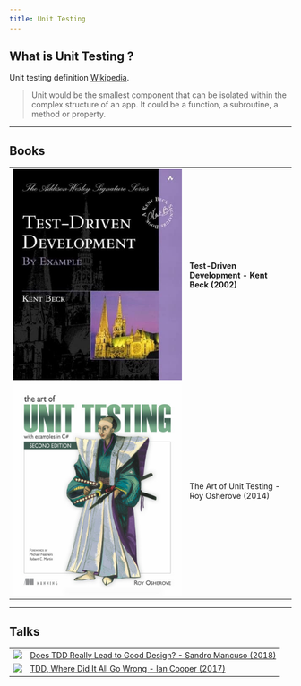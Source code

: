 ```yaml
---
title: Unit Testing
---
```


## What is Unit Testing ?
Unit testing definition [Wikipedia](https://en.wikipedia.org/wiki/Unit_testing#Unit).
> Unit would be the smallest component that can be isolated within the complex structure of an app. It could be a function, a subroutine, a method or property.
---
## Books

| | |
|:--:|--|
| ![](img/front-cover-test-driven-development.jpg) <!-- .element height="100px" --> | **Test-Driven Development - Kent Beck (2002)** |
| ![](img/front-cover-art-of-unit-testing.png) <!-- .element height="100px" --> | The Art of Unit Testing - Roy Osherove (2014) |

---

## Talks

| | |
|:--:|--|
|![](https://i.ytimg.com/vi/KyFVA4Spcgg/maxresdefault.jpg) <!-- .element width="300px" --> | [Does TDD Really Lead to Good Design? - Sandro Mancuso (2018)](https://www.youtube.com/watch?v=KyFVA4Spcgg) |
| ![](https://i.ytimg.com/vi/EZ05e7EMOLM/maxresdefault.jpg) <!-- .element width="300px" --> | [TDD, Where Did It All Go Wrong - Ian Cooper (2017)](https://www.youtube.com/watch?v=EZ05e7EMOLM) |
